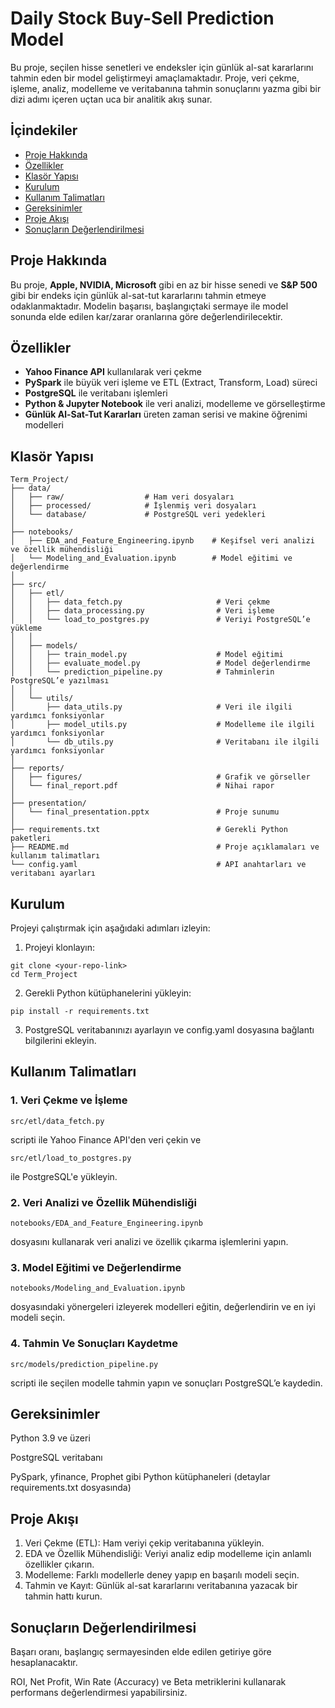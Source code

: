 # Daily Stock Buy-Sell Prediction Model

Bu proje, seçilen hisse senetleri ve endeksler için günlük al-sat kararlarını tahmin eden bir model geliştirmeyi amaçlamaktadır. Proje, veri çekme, işleme, analiz, modelleme ve veritabanına tahmin sonuçlarını yazma gibi bir dizi adımı içeren uçtan uca bir analitik akış sunar.

## İçindekiler
- [Proje Hakkında](#proje-hakkında)
- [Özellikler](#özellikler)
- [Klasör Yapısı](#klasör-yapısı)
- [Kurulum](#kurulum)
- [Kullanım Talimatları](#kullanım-talimatları)
- [Gereksinimler](#gereksinimler)
- [Proje Akışı](#proje-akışı)
- [Sonuçların Değerlendirilmesi](#sonuçların-değerlendirilmesi)

## Proje Hakkında

Bu proje, **Apple, NVIDIA, Microsoft** gibi en az bir hisse senedi ve **S&P 500** gibi bir endeks için günlük al-sat-tut kararlarını tahmin etmeye odaklanmaktadır. Modelin başarısı, başlangıçtaki sermaye ile model sonunda elde edilen kar/zarar oranlarına göre değerlendirilecektir.

## Özellikler

- **Yahoo Finance API** kullanılarak veri çekme
- **PySpark** ile büyük veri işleme ve ETL (Extract, Transform, Load) süreci
- **PostgreSQL** ile veritabanı işlemleri
- **Python & Jupyter Notebook** ile veri analizi, modelleme ve görselleştirme
- **Günlük Al-Sat-Tut Kararları** üreten zaman serisi ve makine öğrenimi modelleri

## Klasör Yapısı

```plaintext
Term_Project/
├── data/
│   ├── raw/                  # Ham veri dosyaları
│   ├── processed/            # İşlenmiş veri dosyaları
│   └── database/             # PostgreSQL veri yedekleri
│
├── notebooks/
│   ├── EDA_and_Feature_Engineering.ipynb    # Keşifsel veri analizi ve özellik mühendisliği
│   └── Modeling_and_Evaluation.ipynb        # Model eğitimi ve değerlendirme
│
├── src/
│   ├── etl/
│   │   ├── data_fetch.py                     # Veri çekme
│   │   ├── data_processing.py                # Veri işleme
│   │   └── load_to_postgres.py               # Veriyi PostgreSQL’e yükleme
│   │
│   ├── models/
│   │   ├── train_model.py                    # Model eğitimi
│   │   ├── evaluate_model.py                 # Model değerlendirme
│   │   └── prediction_pipeline.py            # Tahminlerin PostgreSQL’e yazılması
│   │
│   └── utils/
│       ├── data_utils.py                     # Veri ile ilgili yardımcı fonksiyonlar
│       ├── model_utils.py                    # Modelleme ile ilgili yardımcı fonksiyonlar
│       └── db_utils.py                       # Veritabanı ile ilgili yardımcı fonksiyonlar
│
├── reports/
│   ├── figures/                              # Grafik ve görseller
│   └── final_report.pdf                      # Nihai rapor
│
├── presentation/
│   └── final_presentation.pptx               # Proje sunumu
│
├── requirements.txt                          # Gerekli Python paketleri
├── README.md                                 # Proje açıklamaları ve kullanım talimatları
└── config.yaml                               # API anahtarları ve veritabanı ayarları

```

## Kurulum

Projeyi çalıştırmak için aşağıdaki adımları izleyin:

1. Projeyi klonlayın:

```plaintext
git clone <your-repo-link>
cd Term_Project
```

2. Gerekli Python kütüphanelerini yükleyin:

```plaintext
pip install -r requirements.txt
```


3. PostgreSQL veritabanınızı ayarlayın ve config.yaml dosyasına bağlantı bilgilerini ekleyin.


## Kullanım Talimatları

### 1. Veri Çekme ve İşleme

```plaintext 
src/etl/data_fetch.py
``` 
scripti ile Yahoo Finance API'den veri çekin ve 

```plaintext 
src/etl/load_to_postgres.py 
``` 
ile PostgreSQL'e yükleyin.

### 2. Veri Analizi ve Özellik Mühendisliği

```plaintext 
notebooks/EDA_and_Feature_Engineering.ipynb
``` 
dosyasını kullanarak veri analizi ve özellik çıkarma işlemlerini yapın.

### 3. Model Eğitimi ve Değerlendirme

```plaintext 
notebooks/Modeling_and_Evaluation.ipynb 
```
dosyasındaki yönergeleri izleyerek modelleri eğitin, değerlendirin ve en iyi modeli seçin.

### 4. Tahmin Ve Sonuçları Kaydetme

```plaintext 
src/models/prediction_pipeline.py 
```
scripti ile seçilen modelle tahmin yapın ve sonuçları PostgreSQL’e kaydedin.

## Gereksinimler
Python 3.9 ve üzeri

PostgreSQL veritabanı

PySpark, yfinance, Prophet gibi Python kütüphaneleri (detaylar requirements.txt dosyasında)


## Proje Akışı
1. Veri Çekme (ETL): Ham veriyi çekip veritabanına yükleyin.
2. EDA ve Özellik Mühendisliği: Veriyi analiz edip modelleme için anlamlı özellikler çıkarın.
3. Modelleme: Farklı modellerle deney yapıp en başarılı modeli seçin.
4. Tahmin ve Kayıt: Günlük al-sat kararlarını veritabanına yazacak bir tahmin hattı kurun.

## Sonuçların Değerlendirilmesi
Başarı oranı, başlangıç sermayesinden elde edilen getiriye göre hesaplanacaktır.

ROI, Net Profit, Win Rate (Accuracy) ve Beta metriklerini kullanarak performans değerlendirmesi yapabilirsiniz.


